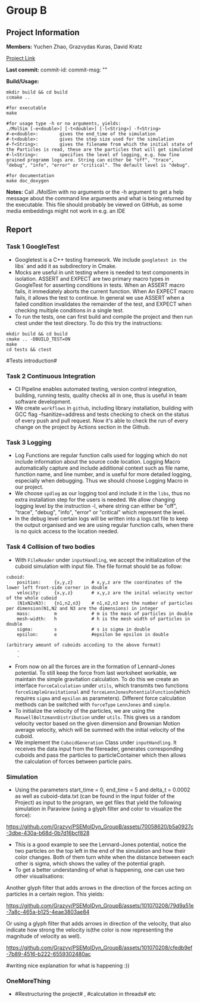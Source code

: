 # Group B
## Project Information

**Members:**
    Yuchen Zhao,
    Grazvydas Kuras,
    David Kratz

[Project Link](https://github.com/Grazvy/PSEMolDyn_GroupB)

**Last commit:** commit-id:   commit-msg: ""

**Build/Usage:**
```
mkdir build && cd build
ccmake ..

#for executable
make

#for usage type -h or no arguments, yields:
./MolSim [-e<double>] [-t<double>] [-l<String>] -f<String>
#-e<double>:        gives the end_time of the simulation
#-t<double>:        gives the step size used for the simulation
#-f<String>:        gives the filename from which the initial state of the Particles is read, these are the particles that will get simulated
#-l<String>:        specifies the level of logging, e.g. how fine grained programm logs are. String can either be "off", "trace", "debug", "info", "error" or "critical". The default level is "debug".

#for documentation
make doc_doxygen 
```

**Notes:**
Call ./MolSim with no arguments or the -h argument to get a help message about the 
command line arguments and what is being returned by the executable. This file should probably be viewed on GitHub, as some media embeddings might not work in e.g. an IDE 

## Report
### Task 1 GoogleTest
- Googletest is a C++ testing framework. We include `googletest in the `libs` and add it as subdirectory in Cmake.
- Mocks are useful in unit testing where is needed to test components in isolation. ASSERT and EXPECT are two primary macro types in GoogleTest for asserting conditions in tests. When an ASSERT macro fails, it immediately aborts the current function. When An EXPECT macro fails, it allows the test to continue. In general we use ASSERT when a failed condition invalidates the remainder of the test, and EXPECT when checking multiple conditions in a single test.
- To run the tests, one can first build and compile the project and then run ctest under the test directory. To do this try the instructions:
```
mkdir build && cd build
cmake .. -DBUILD_TEST=ON
make
cd tests && ctest
```
#Tests introduction#

### Task 2 Continuous Integration
- CI Pipeline enables automated testing, version control integration, building, running tests, quality checks all in one, thus is useful in team software development. 
- We create `workflows` in `github`, including library installation, building with GCC flag -fsanitize=address and tests checking to check on the status of every push and pull request. Now it's able to check the run of every change on the project by Actions section in the Github.


### Task 3 Logging 
- Log Functions are regular function calls used for logging which do not include information about the source code location. Logging Macro automatically capture and include additional context such as file name, function name, and line number, and is useful for more detailed logging, especially when debugging. Thus we should choose Logging Macro in our project. 
- We choose `spdlog` as our logging tool and include it in the `libs`, thus no extra installation step for the users is needed. We allow changing logging level by the instruction -l<String>, where string can either be "off", "trace", "debug", "info", "error" or "critical" which represent the level. 
- In the debug level certain logs will be written into a logs.txt file to keep the output organised and we are using regular function calls, when there is no quick access to the location needed.

### Task 4 Collision of two bodies
- With `FileReader` under `inputHandling`, we accept the initialization of the cuboid simulation with input file. The file format should be as follow:
```
cuboid:
    position:     {x,y,z}       # x,y,z are the coordinates of the lower left front-side corner in double
    velocity:     {x,y,z}       # x,y,z are the inital velocity vector of the whole cuboid
    (N1xN2xN3):   {n1,n2,n3}    # n1,n2,n3 are the number of particles per dimension(N1,N2 and N3 are the dimensions) in integer
    mass:         m             # m is the mass of particles in double
    mesh-width:   h             # h is the mesh width of particles in double
    sigma:        s             # s is sigma in double
    epsilon:      e             #epsilon be epsilon in double

(arbitrary amount of cuboids accoding to the above format)
    .
    .
```
- From now on all the forces are in the formation of Lennard-Jones potential. To still keep the force from last worksheet workable, we maintain the simple gravitation calculation. To do this we create an interface `ForceCalculation` under `utils`, which transmits two functions `forceSimpleGravitational` and `forceLennJonesPotentialFunction`(which requires `sigma` and `epsilon` as parameters). Different force calculation methods can be switched with `forceType` `LennJones` and `simple`.
- To initialize the velocity of the particles, we are using the `MaxwellBoltzmannDistribution` under `utils`. This gives us a random velocity vector based on the given dimension and Brownian Motion average velocity, which will be summed with the initial velocity of the cuboid.
- We implement the `CuboidGeneration` Class under `inputHandling`. It receives the data input from the filereader, generates corresponding cuboids and pass the particles to particleContainer which then allows the calculation of forces between particle pairs. 

### Simulation
- Using the parameters start_time = 0, end_time = 5 and delta_t = 0.0002 as well as cuboid-data.txt (can be found in the input folder of the Project) as input to the program, we get files that yield the following simulation in Paraview (using a glyph filter and color to visualize the force):

https://github.com/Grazvy/PSEMolDyn_GroupB/assets/70058620/b5a0927c-3dbe-430a-b68d-0b7d16bcf828

- This is a good example to see the Lennard-Jones potential, notice the two particles on the top left in the end of the simulation and how their color changes. Both of them turn white when the distance between each other is sigma, which shows the valley of the potential graph. 
- To get a better understanding of what is happening, one can use two other visualisations:

Another glyph filter that adds arrows in the direction of the forces acting on particles in a certain region. This yields:


https://github.com/Grazvy/PSEMolDyn_GroupB/assets/101070208/79d9a51e-7a8c-465a-b125-4eae3803ae84

Or using a glyph filter that adds arrows in direction of the velocity, that also indicate how strong the velocity is(the color is now representing the magnitude of velocity as well).

https://github.com/Grazvy/PSEMolDyn_GroupB/assets/101070208/cfedb9ef-7b89-4516-b222-6559302480ac


#writing nice explanation for what is happening :))




### OneMoreThing
- #Restructuring the project# , #calcutation in threads# etc



















